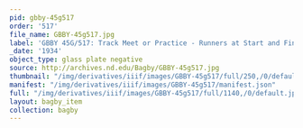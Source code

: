 ```yaml
---
pid: gbby-45g517
order: '517'
file_name: GBBY-45g517.jpg
label: 'GBBY 45G/517: Track Meet or Practice - Runners at Start and Finish - 1934'
_date: '1934'
object_type: glass plate negative
source: http://archives.nd.edu/Bagby/GBBY-45g517.jpg
thumbnail: "/img/derivatives/iiif/images/GBBY-45g517/full/250,/0/default.jpg"
manifest: "/img/derivatives/iiif/images/GBBY-45g517/manifest.json"
full: "/img/derivatives/iiif/images/GBBY-45g517/full/1140,/0/default.jpg"
layout: bagby_item
collection: bagby
---
```

